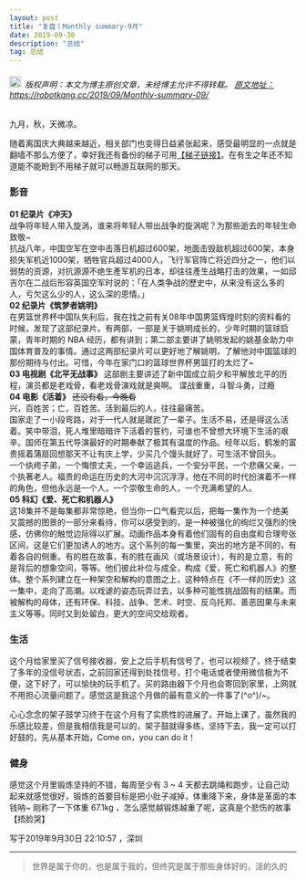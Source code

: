```yaml
---
layout: post
title: "复盘丨Monthly summary-9月"
date: 2019-09-30 
description: "总结"
tag: 总结
---   
```


<h6><img src="https://robotkang-1257995526.cos.ap-chengdu.myqcloud.com/icon/copyright.png" alt="copyright" style="display:inline;margin-bottom: -5px;" width="20" height="20"> 版权声明：本文为博主原创文章，未经博主允许不得转载。
<a target="_blank" href="https://robotkang.cc/2019/09/Monthly-summary-09/">原文地址：https://robotkang.cc/2019/09/Monthly-summary-09/</a>
</h6>

九月，秋，天微凉。         

随着离国庆大典越来越近，相关部门也变得日益紧张起来，感受最明显的一点就是翻墙不那么方便了，幸好我还有备份的梯子可用<a target="_blank" href="http://t.cn/AiOeQ4zO">【梯子链接】</a>。在有生之年还不知道能不能盼到不用梯子就可以畅游互联网的那天。    

### 影音
**01 纪录片《冲天》**  
战争将年轻人带入旋涡，谁来将年轻人带出战争的旋涡呢？为那些逝去的年轻生命致敬~     
抗战八年，中国空军在空中击落日机超过600架，地面击毁敌机超过600架，本身损失军机近1000架，牺牲官兵超过4000人，飞行军官阵亡将近四分之一，他们以弱势的资源，对抗源源不绝生產军机的日本，却往往產生战略打击的效果，一如邱吉尔在二战后形容英国空军时说的：「在人类争战的歷史中，从来没有这么多的人，亏欠这么少的人，这么深的恩情。」          
**02 纪录片《筑梦者姚明》**   
在男篮世界杯中国队失利后，我在找之前有关08年中国男篮辉煌时刻的资料看的时候，发现了这部纪录片。有两部，一部是关于姚明成长的，少年时期的篮球启蒙，青年时期的 NBA 经历，都有讲到；第二部主要讲了姚明发起的姚基金助力中国体育普及的事情。通过这两部纪录片可以更好地了解姚明，了解他对中国篮球的那份期待与付出。可惜，今年在家门口的篮球世界杯男篮打的太烂了~   
**03 电视剧《北平无战事》**
这部剧主要讲述了新中国成立前夕和平解放北平的历程，演员都是老戏骨，看老戏骨演戏就是爽啊。      谍战重重，斗智斗勇，过瘾       
**04 电影《活着》**
~~还没有看，今晚看~~     
兴，百姓苦；亡，百姓苦。活到最后的人，往往最痛苦。   
国家走了一小段弯路，对于一代人就是蹉跎了一辈子。生活不易，还是得这么活着。笑中带泪，死人堆里暗暗许下活着的誓约，可谁也不曾想大环境下生活的艰辛。国师在第五代导演最好的时期奉献了极其有温度的作品。经年以后，鹤发的富贵摇着蒲扇回想那天不让有庆上学，少买几个馒头就好了，可生活不曾回头。   
一个纨绔子弟，一个悔恨丈夫，一个幸运逃兵，一个安分平民，一个悲痛父亲，一个执著老人。福贵的命运在历史的大河中沉沉浮浮，他在不同的时代扮演着不一样的角色，但他永远是一个人，一个崇敬生命的人，一个充满希望的人。             
**05 科幻《爱、死亡和机器人》**     
这18集并不是每集都非常惊艳，但当你一口气看完以后，把每一集作为一个绝美又震撼的图景的一部分来看待，你可以感受到的，是一种被强化的绚烂又强烈的快感，仿佛你的触觉边际得以扩展。动画作品本身有着他们固有的自由度和合理夸张区间，这是它们更加诱人的地方。这个系列的每一集里，突出的地方是不同的，有着各自的侧重。有的胜在故事，有的胜在画风（或场景设计），有的是立意，有的是背后的想象空间，等等。他们彼此补位与成全，构成《爱，死亡和机器人》的整体。整个系列建立在一种架空和解构的意图之上，这种特点在《不一样的历史》这一集中，走向了高潮。以戏谑的姿态玩弄过去，以多种可能性挑战固有的结果。而被解构的母体，还有环保、科技、战争、艺术、时空、反乌托邦、善恶因果与未来主义等等。同时又到处留白，更大的空间交给观者。   

### 生活
这个月给家里买了信号接收器，安上之后手机有信号了，也可以视频了，终于结束了多年的没信号状态，之前回家还得到处找信号，打个电话或者使用微信极为不便，这下好了，可以愉快的玩手机了。买的路由器下个月也会寄回到家里，上网就不用担心流量问题了。感觉这是我这个月做的最有意义的一件事了\(^o^)/~。    

心心念念的架子鼓学习终于在这个月有了实质性的进展了。开始上课了，虽然我的乐感比较差，但是我相信我是可以的，架子鼓就得多练，坚持下去，我一定可以打好鼓的，先从基本开始，Come on，you can do it！   

### 健身  
感觉这个月里锻炼坚持的不错，每周至少有 3 ~ 4 天都去跳绳和跑步，让自己动起来就感觉很好，锻炼的首要目标是把小肚子减掉，体重降下来，身体是革面的本钱呐~  刚称了一下体重 67.1kg ，怎么感觉越锻炼越重了呢，这真是个悲伤的故事【捂脸哭】  

写于2019年9月30日 22:10:57 ，深圳  


----------
>  世界是属于你的，也是属于我的，但终究是属于那些身体好的，活的久的  










